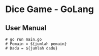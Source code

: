 # Dice Game - GoLang
## User Manual
```
# go run main.go
# Pemain = ${jumlah pemain}
# Dadu = ${jumlah dadu}
```